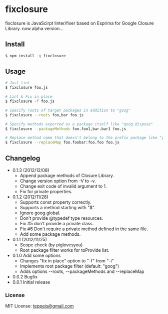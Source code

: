 fixclosure
====
fixclosure is JavaScirpt linter/fixer based on Esprima for Google Closure Library.
now alpha version...

## Install

```bash
$ npm install -g fixclosure
```

## Usage

```bash
# Just lint
$ fixclosure foo.js

# Lint & Fix in place
$ fixclosure -f foo.js

# Specify roots of target packages in addition to "goog"
$ fixclosure --roots foo,bar foo.js

# Specify methods exported as a package itself like "goog.dispose"
$ fixclosure --packageMethods foo.foo1,bar.bar1 foo.js

# Replace method name that doesn't belong to the prefix package like "goog.disposeAll:goog.dispose"
$ fixclosure --replaceMap foo.foobar:foo.foo foo.js
```


## Changelog

* 0.1.3 (2012/12/08)
  * Append package methods of Closure Library.
  * Change version option from -V to -v.
  * Change exit code of invalid argument to 1.
  * Fix for private properties.
* 0.1.2 (2012/11/28)
  * Supports const property correctly.
  * Supports a method starting with "$".
  * Ignore goog.global.
  * Don't provide @typedef type resources.
  * Fix #5 don't provide a private class.
  * Fix #6 Don't require a private method defined in the same file.
  * Add some package methods.
* 0.1.1 (2012/11/25)
  * Scope check (by piglovesyou)
  * Root package filter works for toProvide list.
* 0.1.0 Add some options
  * Changes "fix in place" option to "-f" from "-i"
  * Implements root package filter (default: "goog")
  * Adds options --roots, --packageMethods and --replaceMap
* 0.0.2 Bugfix
* 0.0.1 Initial release

### License

MIT License: teppeis@gmail.com

